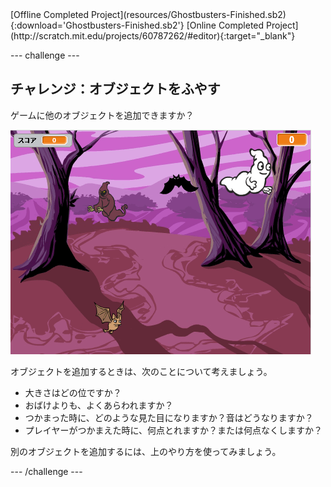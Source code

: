 <div class="p-hero-buttons">
  [Offline Completed Project](resources/Ghostbusters-Finished.sb2){:download='Ghostbusters-Finished.sb2'} [Online Completed Project](http://scratch.mit.edu/projects/60787262/#editor){:target="_blank"}
</div>

\--- challenge \---

## チャレンジ：オブジェクトをふやす

ゲームに他のオブジェクトを追加できますか？

![スクリーンショット](images/ghost-final.png)

オブジェクトを追加するときは、次のことについて考えましょう。

+ 大きさはどの位ですか？
+ おばけよりも、よくあらわれますか？
+ つかまった時に、どのような見た目になりますか？音はどうなりますか？
+ プレイヤーがつかまえた時に、何点とれますか？または何点なくしますか？

別のオブジェクトを追加するには、上のやり方を使ってみましょう。

\--- /challenge \---